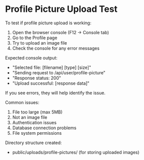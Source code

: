# Profile Picture Upload Test

To test if profile picture upload is working:

1. Open the browser console (F12 -> Console tab)
2. Go to the Profile page
3. Try to upload an image file
4. Check the console for any error messages

Expected console output:
- "Selected file: [filename] [type] [size]"
- "Sending request to /api/user/profile-picture"
- "Response status: 200"
- "Upload successful: [response data]"

If you see errors, they will help identify the issue.

Common issues:
1. File too large (max 5MB)
2. Not an image file
3. Authentication issues
4. Database connection problems
5. File system permissions

Directory structure created:
- public/uploads/profile-pictures/ (for storing uploaded images)
